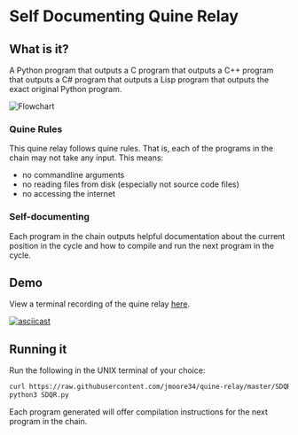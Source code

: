 # Self Documenting Quine Relay

## What is it?

A Python program that outputs a C program that outputs a C++ program that outputs a C# program that outputs a Lisp program that outputs the exact original Python program.

![Flowchart](https://user-images.githubusercontent.com/1783464/158309575-ff9f9360-1959-4407-8f4a-390862b50711.png)

### Quine Rules

This quine relay follows quine rules. That is, each of the programs in the chain may not take any input. This means:

* no commandline arguments
* no reading files from disk (especially not source code files)
* no accessing the internet

### Self-documenting

Each program in the chain outputs helpful documentation about the current position in the cycle and how to compile and run the next program in the cycle.

## Demo

View a terminal recording of the quine relay [here](https://bit.ly/quinerelay).

[![asciicast](https://asciinema.org/a/361022.svg)](https://asciinema.org/a/361022)

## Running it

Run the following in the UNIX terminal of your choice:
```bash
curl https://raw.githubusercontent.com/jmoore34/quine-relay/master/SDQR.py
python3 SDQR.py
```
Each program generated will offer
compilation instructions for the next program in the chain.
